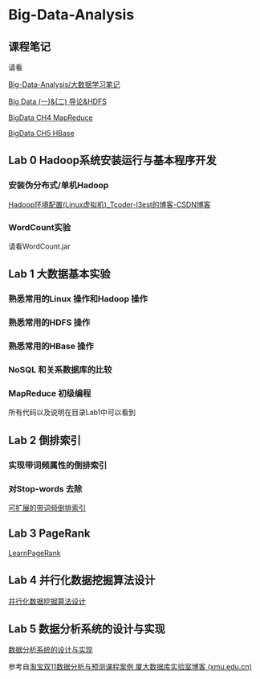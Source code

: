 # Big-Data-Analysis

## 课程笔记

请看

[Big-Data-Analysis/大数据学习笔记](https://github.com/Tcoder-l3est/Big-Data-Analysis/blob/main/大数据学习笔记.md)

[Big Data (一)&(二) 导论&HDFS](https://blog.csdn.net/qq_47865838/article/details/123978229)

[BigData CH4 MapReduce](https://blog.csdn.net/qq_47865838/article/details/124459173?spm=1001.2014.3001.5501)

[BigData CH5 HBase](https://blog.csdn.net/qq_47865838/article/details/124461713?spm=1001.2014.3001.5501)

## Lab 0 Hadoop系统安装运行与基本程序开发

### 安装伪分布式/单机Hadoop

[Hadoop环境配置(Linux虚拟机)_Tcoder-l3est的博客-CSDN博客](https://blog.csdn.net/qq_47865838/article/details/123189156)

### WordCount实验

请看WordCount.jar

## Lab 1 大数据基本实验

### 熟悉常用的Linux 操作和Hadoop 操作

### 熟悉常用的HDFS 操作

### 熟悉常用的HBase 操作

### NoSQL 和关系数据库的比较

### MapReduce 初级编程

所有代码以及说明在目录Lab1中可以看到

## Lab 2 倒排索引

### 实现带词频属性的倒排索引

### 对Stop-words 去除

[可扩展的带词频倒排索引](https://blog.csdn.net/qq_47865838/article/details/124192857?spm=1001.2014.3001.5501)

## Lab 3 PageRank

[LearnPageRank](https://blog.csdn.net/qq_47865838/article/details/124849372?spm=1001.2014.3001.5501)

## Lab 4 并行化数据挖掘算法设计

[并行化数据挖掘算法设计](https://blog.csdn.net/qq_47865838/article/details/124880737?spm=1001.2014.3001.5501)

## Lab 5 数据分析系统的设计与实现

[数据分析系统的设计与实现](https://blog.csdn.net/qq_47865838/article/details/125213741?spm=1001.2014.3001.5501)

参考自[淘宝双11数据分析与预测课程案例 厦大数据库实验室博客 (xmu.edu.cn)](http://dblab.xmu.edu.cn/blog/1362-2/)
